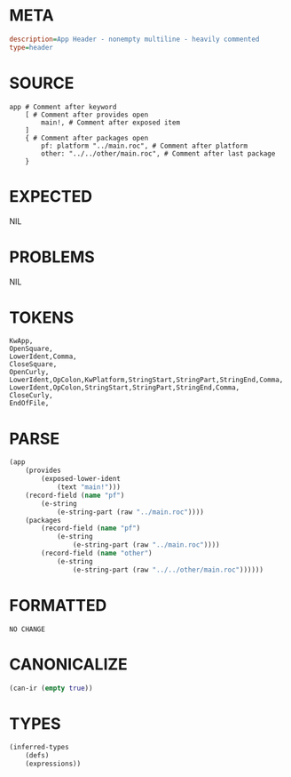 # META
~~~ini
description=App Header - nonempty multiline - heavily commented
type=header
~~~
# SOURCE
~~~roc
app # Comment after keyword
	[ # Comment after provides open
		main!, # Comment after exposed item
	]
	{ # Comment after packages open
		pf: platform "../main.roc", # Comment after platform
		other: "../../other/main.roc", # Comment after last package
	}
~~~
# EXPECTED
NIL
# PROBLEMS
NIL
# TOKENS
~~~zig
KwApp,
OpenSquare,
LowerIdent,Comma,
CloseSquare,
OpenCurly,
LowerIdent,OpColon,KwPlatform,StringStart,StringPart,StringEnd,Comma,
LowerIdent,OpColon,StringStart,StringPart,StringEnd,Comma,
CloseCurly,
EndOfFile,
~~~
# PARSE
~~~clojure
(app
	(provides
		(exposed-lower-ident
			(text "main!")))
	(record-field (name "pf")
		(e-string
			(e-string-part (raw "../main.roc"))))
	(packages
		(record-field (name "pf")
			(e-string
				(e-string-part (raw "../main.roc"))))
		(record-field (name "other")
			(e-string
				(e-string-part (raw "../../other/main.roc"))))))
~~~
# FORMATTED
~~~roc
NO CHANGE
~~~
# CANONICALIZE
~~~clojure
(can-ir (empty true))
~~~
# TYPES
~~~clojure
(inferred-types
	(defs)
	(expressions))
~~~
